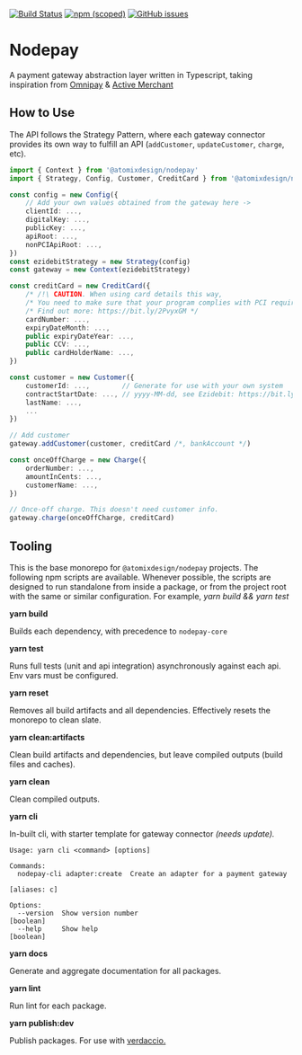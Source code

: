 [![Build Status](https://travis-ci.com/atomixdesign/nodepay.svg?branch=master)](https://travis-ci.com/atomixdesign/nodepay)
[![npm (scoped)](https://img.shields.io/npm/v/@atomixdesign/nodepay)](https://www.npmjs.com/package/@atomixdesign/nodepay)
[![GitHub issues](https://img.shields.io/github/issues/atomixdesign/nodepay)](https://github.com/atomixdesign/nodepay/issues)

# Nodepay

A payment gateway abstraction layer written in Typescript, taking inspiration from
[Omnipay](https://omnipay.thephpleague.com/) & [Active Merchant](http://activemerchant.org/)



## How to Use

The API follows the Strategy Pattern, where each gateway connector provides its own way to fulfill an API (`addCustomer`, `updateCustomer`,  `charge`, etc).

```typescript
import { Context } from '@atomixdesign/nodepay'
import { Strategy, Config, Customer, CreditCard } from '@atomixdesign/nodepay-ezidebit'

const config = new Config({
	// Add your own values obtained from the gateway here ->
	clientId: ...,
    digitalKey: ...,
    publicKey: ...,
    apiRoot: ...,
    nonPCIApiRoot: ...,
})
const ezidebitStrategy = new Strategy(config)
const gateway = new Context(ezidebitStrategy)

const creditCard = new CreditCard({
    /* /!\ CAUTION. When using card details this way,
	/* You need to make sure that your program complies with PCI requirements.
	/* Find out more: https://bit.ly/2PvyxGM */
	cardNumber: ...,
    expiryDateMonth: ...,
    public expiryDateYear: ...,
    public CCV: ...,
    public cardHolderName: ...,
})

const customer = new Customer({
    customerId: ..., 		// Generate for use with your own system
    contractStartDate: ..., // yyyy-MM-dd, see Ezidebit: https://bit.ly/3ibuZWo
    lastName: ...,
    ...
})

// Add customer
gateway.addCustomer(customer, creditCard /*, bankAccount */)

const onceOffCharge = new Charge({
	orderNumber: ...,
    amountInCents: ...,
    customerName: ...,
})

// Once-off charge. This doesn't need customer info.
gateway.charge(onceOffCharge, creditCard)
```



## Tooling

This is the base monorepo for `@atomixdesign/nodepay` projects. The following npm scripts are available. Whenever possible, the scripts are designed to run standalone from inside a package, or from the project root with the same or similar configuration. For example, *yarn build && yarn test*

**yarn build**

Builds each dependency, with precedence to `nodepay-core`

**yarn test**

Runs full tests (unit and api integration) asynchronously against each api. Env vars must be configured.

**yarn reset**

Removes all build artifacts and all dependencies. Effectively resets the monorepo to clean slate.

**yarn clean:artifacts**

Clean build artifacts and dependencies, but leave compiled outputs (build files and caches).

**yarn clean**

Clean compiled outputs.

**yarn cli**

In-built cli, with starter template for gateway connector *(needs update).*

```
Usage: yarn cli <command> [options]

Commands:
  nodepay-cli adapter:create  Create an adapter for a payment gateway
                                                                   [aliases: c]

Options:
  --version  Show version number                                      [boolean]
  --help     Show help                                                [boolean]
```

**yarn docs**

Generate and aggregate documentation for all packages.

**yarn lint**

Run lint for each package.

**yarn publish:dev**

Publish packages. For use with [verdaccio.](https://verdaccio.org/)

